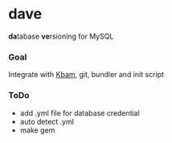 dave
====
**da**tabase **ve**rsioning for MySQL

### Goal
Integrate with [Kbam](https://github.com/vilnius-leopold/kbam), git, bundler and init script

### ToDo
- add .yml file for database credential
- auto detect .yml
- make gem
